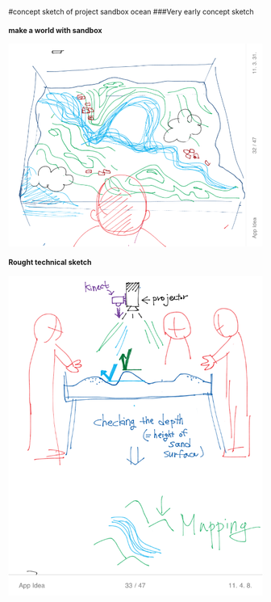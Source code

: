 #concept sketch of project sandbox ocean
###Very early concept sketch

#### make a world with sandbox
![concept sketch 01](../project_images/post/01/App_Idea_P32.png?raw=true "concept sketch 01")

#### Rought technical sketch
![concept sketch 02](../project_images/post/01/App_Idea_P33.png?raw=true "concept sketch 02")
